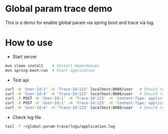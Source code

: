 # Global param trace demo

This is a demo for enable global param via spring boot and trace via log.

# How to use
* Start server
```bash
mvn clean install    # Install dependencey
mvn spring-boot:run  # Start application 
```

* Test api
```bash
curl -H 'User-Id:1' -H 'Trace-Id:123' localhost:8080/user   # Should response user info
curl -H 'User-Id:4' -H 'Trace-Id:123' localhost:8080/user   # Should response error
curl -X POST -H 'User-Id:1' -H 'Trace-Id:123' -H 'Content-Type: application/json' -d '{"name":"John"}' localhost:8080/user # add new user, should response 4
curl -X POST -H 'User-Id:1' -H 'Trace-Id:123' -H 'Content-Type: application/json' -d '{"name":"John"}' localhost:8080/user # add new user, should response permission deney
curl -H 'User-Id:4' -H 'Trace-Id:123' localhost:8080/user   # Should response user with name John after add user success
```

* Check log file 
```bash
tail -f ~/global-param-trace/logs/application.log
```